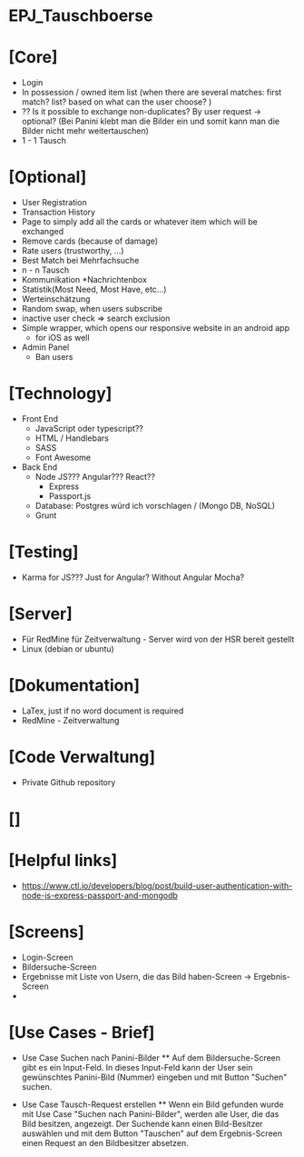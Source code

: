 # EPJ_Tauschboerse

# [Core]
* Login
* In possession / owned item list  (when there are several matches: first match? list? based on what can the user choose? )
* ?? Is it possible to exchange non-duplicates? By user request -> optional? (Bei Panini klebt man die Bilder ein und somit kann man die Bilder nicht mehr weitertauschen)
* 1 - 1 Tausch


# [Optional]
* User Registration
* Transaction History
* Page to simply add all the cards or whatever item which will be exchanged 
* Remove cards (because of damage)
* Rate users (trustworthy, ...)
* Best Match bei Mehrfachsuche
* n - n Tausch
* Kommunikation
   *Nachrichtenbox
* Statistik(Most Need, Most Have, etc...)
* Werteinschätzung 
* Random swap, when users subscribe
* inactive user check => search exclusion
* Simple wrapper, which opens our responsive website in an android app
    * for iOS as well
* Admin Panel
    * Ban users

# [Technology]
* Front End
    * JavaScript oder typescript??
    * HTML / Handlebars
    * SASS
    * Font Awesome
* Back End
    * Node JS??? Angular??? React??
        * Express
        * Passport.js
    * Database: Postgres würd ich vorschlagen / (Mongo DB, NoSQL)
    * Grunt


# [Testing]
* Karma for JS??? Just for Angular? Without Angular Mocha?

# [Server]
* Für RedMine für Zeitverwaltung - Server wird von der HSR bereit gestellt
* Linux (debian or ubuntu)

# [Dokumentation]
* LaTex, just if no word document is required
* RedMine - Zeitverwaltung

# [Code Verwaltung]
* Private Github repository

# []



# [Helpful links]
* https://www.ctl.io/developers/blog/post/build-user-authentication-with-node-js-express-passport-and-mongodb



# [Screens]
* Login-Screen
* Bildersuche-Screen
* Ergebnisse mit Liste von Usern, die das Bild haben-Screen -> Ergebnis-Screen
* 


# [Use Cases - Brief]
* Use Case Suchen nach Panini-Bilder
** Auf dem Bildersuche-Screen gibt es ein Input-Feld. In dieses Input-Feld kann der User sein gewünschtes Panini-Bild (Nummer) eingeben und mit Button "Suchen" suchen.

* Use Case Tausch-Request erstellen
** Wenn ein Bild gefunden wurde mit Use Case "Suchen nach Panini-Bilder", werden alle User, die das Bild besitzen, angezeigt. Der Suchende kann einen Bild-Besitzer auswählen und mit dem Button "Tauschen" auf dem Ergebnis-Screen einen Request an den Bildbesitzer absetzen.



